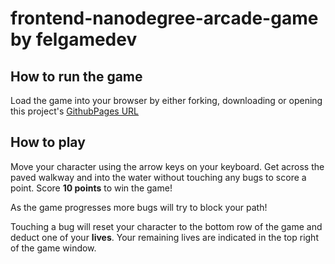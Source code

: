 frontend-nanodegree-arcade-game by felgamedev
===============================

## How to run the game

Load the game into your browser by either forking, downloading or opening this project's [GithubPages URL](https://felgamedev.github.io/arcadegame/)

## How to play

Move your character using the arrow keys on your keyboard. Get across the paved walkway and into the water without touching any bugs to score a point. Score **10 points** to win the game!

As the game progresses more bugs will try to block your path!


Touching a bug will reset your character to the bottom row of the game and deduct one of your **lives**. Your remaining lives are indicated in the top right of the game window.
